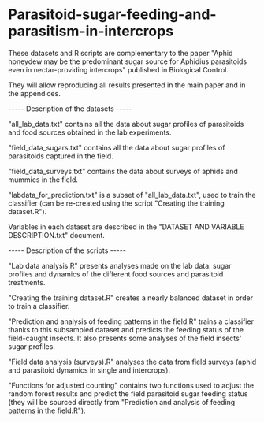 # Parasitoid-sugar-feeding-and-parasitism-in-intercrops

These datasets and R scripts are complementary to the paper "Aphid honeydew may be the predominant sugar source for Aphidius parasitoids even in nectar-providing intercrops" published in Biological Control.

They will allow reproducing all results presented in the main paper and in the appendices.



----- Description of the datasets -----

"all_lab_data.txt" contains all the data about sugar profiles of parasitoids and food sources obtained in the lab experiments.

"field_data_sugars.txt" contains all the data about sugar profiles of parasitoids captured in the field.

"field_data_surveys.txt" contains the data about surveys of aphids and mummies in the field.

"labdata_for_prediction.txt" is a subset of "all_lab_data.txt", used to train the classifier (can be re-created using the script "Creating the training dataset.R").

Variables in each dataset are described in the "DATASET AND VARIABLE DESCRIPTION.txt" document.


----- Description of the scripts -----

"Lab data analysis.R" presents analyses made on the lab data: sugar profiles and dynamics of the different food sources and parasitoid treatments.

"Creating the training dataset.R" creates a nearly balanced dataset in order to train a classifier.

"Prediction and analysis of feeding patterns in the field.R" trains a classifier thanks to this subsampled dataset and predicts the feeding status of the field-caught insects. It also presents some analyses of the field insects' sugar profiles.

"Field data analysis (surveys).R" analyses the data from field surveys (aphid and parasitoid dynamics in single and intercrops).

"Functions for adjusted counting" contains two functions used to adjust the random forest results and predict the field parasitoid sugar feeding status (they will be sourced directly from "Prediction and analysis of feeding patterns in the field.R").
